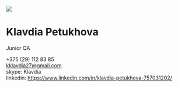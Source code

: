 
![](https://content.screencast.com/users/kklavdia27/folders/Default/media/e558da5e-23aa-420d-b910-8c7316a9f486/Screenshot_7.jpg)
# Klavdia Petukhova
Junior QA 


+375 (29) 112 83 85  
kklavdia27@gmail.com  
skype: Klavdia  
linkedin: https://www.linkedin.com/in/klavdia-petukhova-757031202/  
